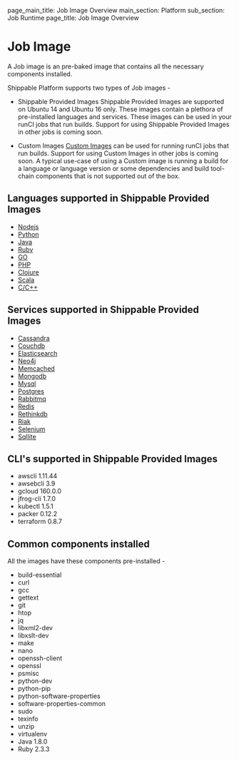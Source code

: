 page_main_title: Job Image Overview
main_section: Platform
sub_section: Job Runtime
page_title: Job Image Overview

# Job Image

A Job image is an pre-baked image that contains all the necessary components installed.

Shippable Platform supports two types of Job images -

* Shippable Provided Images
Shippable Provided Images are supported on Ubuntu 14 and Ubuntu 16 only. These images contain
a plethora of pre-installed languages and services. These images can be used in your runCI
jobs that run builds. Support for using Shippable Provided Images in other jobs is coming soon.

* Custom Images
[Custom Images](/ci/custom-docker-image/) can be used for running runCI jobs that run builds. Support for using Custom Images
in other jobs is coming soon. A typical use-case of using a Custom image is running a build for
a language or language version or some dependencies and build tool-chain components that is not supported out of the box.

## Languages supported in Shippable Provided Images

* [Nodejs](/platform/runtime/language/nodejs)
* [Python](/platform/runtime/language/python)
* [Java](/platform/runtime/language/java)
* [Ruby](/platform/runtime/language/ruby)
* [GO](/platform/runtime/language/go)
* [PHP](/platform/runtime/language/php)
* [Clojure](/platform/runtime/language/clojure)
* [Scala](/platform/runtime/language/scala)
* [C/C++](/platform/runtime/language/cplusplus)

## Services supported in Shippable Provided Images

* [Cassandra](/platform/service-cassandra)
* [Couchdb](/platform/service-couchdb)
* [Elasticsearch](/platform/service-elasticsearch)
* [Neo4j](/platform/service-neo4j)
* [Memcached](/platform/service-memcached)
* [Mongodb](/platform/service-mongodb)
* [Mysql](/platform/service-mysql)
* [Postgres](/platform/service-postgres)
* [Rabbitmq](/platform/service-rabbitmq)
* [Redis](/platform/service-redis)
* [Rethinkdb](/platform/service-rethinkdb)
* [Riak](/platform/service-riak)
* [Selenium](/platform/service-selenium)
* [Sqllite](/platform/service-sqllite)

## CLI's supported in Shippable Provided Images

* awscli 1.11.44
* awsebcli 3.9
* gcloud 160.0.0
* jfrog-cli 1.7.0
* kubectl 1.5.1
* packer 0.12.2
* terraform 0.8.7

## Common components installed
All the images have these components pre-installed -

* build-essential
* curl
* gcc
* gettext
* git
* htop
* jq
* libxml2-dev
* libxslt-dev
* make
* nano
* openssh-client
* openssl
* psmisc
* python-dev
* python-pip
* python-software-properties
* software-properties-common
* sudo
* texinfo
* unzip
* virtualenv
* Java 1.8.0
* Ruby 2.3.3
